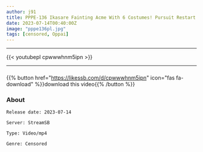 ```yaml
---
author: j91
title: PPPE-136 Ikasare Fainting Acme With 6 Costumes! Pursuit Restart! Immediately Tobi Brain Bug FUCK! Karen Yuzuriha
date: 2023-07-14T00:40:00Z
image: "pppe136pl.jpg"
tags: [censored, Oppai]
---
```

___

{{< youtubepl cpwwwhnm5ipn >}}
___
###
{{% button href="https://likessb.com/d/cpwwwhnm5ipn" icon="fas fa-download" %}}download this video{{% /button %}}
### About

`Release date: 2023-07-14`

`Server: StreamSB`

`Type: Video/mp4`

`Genre:	Censored`

